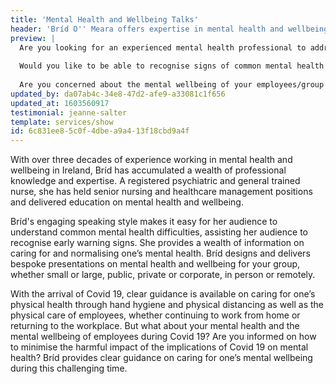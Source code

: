 ```yaml
---
title: 'Mental Health and Wellbeing Talks'
header: 'Bríd O'' Meara offers expertise in mental health and wellbeing'
preview: |
  Are you looking for an experienced mental health professional to address your staff/group about their mental wellbeing?
  
  Would you like to be able to recognise signs of common mental health conditions and learn what you can do to care for your mental health and wellbeing?
  
  Are you concerned about the mental wellbeing of your employees/group during the Covid-19 pandemic?
updated_by: da07ab4c-34e8-47d2-afe9-a33081c1f656
updated_at: 1603560917
testimonial: jeanne-salter
template: services/show
id: 6c831ee8-5c0f-4dbe-a9a4-13f18cbd9a4f
---
```

With over three decades of experience working in mental health and wellbeing in Ireland, Bríd has accumulated a wealth of professional knowledge and expertise. A registered psychiatric and general trained nurse, she has held senior nursing and healthcare management positions and delivered education on mental health and wellbeing.

Bríd's engaging speaking style makes it easy for her audience to understand common mental health difficulties, assisting her audience to recognise early warning signs. She provides a wealth of information on caring for and normalising one’s mental health. Bríd designs and delivers bespoke presentations on mental health and wellbeing for your group, whether small or large, public, private or corporate, in person or remotely.

With the arrival of Covid 19, clear guidance is available on caring for one’s physical health through hand hygiene and physical distancing as well as the physical care of employees, whether continuing to work from home or returning to the workplace. But what about your mental health and the mental wellbeing of employees during Covid 19? Are you informed on how to minimise the harmful impact of the implications of Covid 19 on mental health? Bríd provides clear guidance on caring for one’s mental wellbeing during this challenging time.